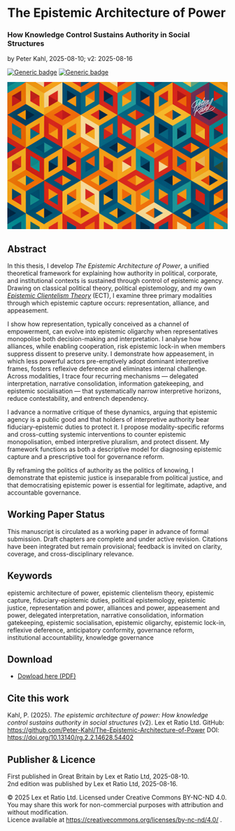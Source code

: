 # The Epistemic Architecture of Power

### How Knowledge Control Sustains Authority in Social Structures

by Peter Kahl, 2025-08-10; v2: 2025-08-16

[![Generic badge](https://img.shields.io/badge/DOI-10.13140%2FRG.2.2.14628.54402-blue.svg)](https://doi.org/10.13140/RG.2.2.14628.54402) [![Generic badge](https://img.shields.io/badge/ORCID-0009.0003.1616.4843-green.svg)](https://orcid.org/0009-0003-1616-4843)

![alt text](https://github.com/Peter-Kahl/The-Epistemic-Architecture-of-Power/blob/main/Epistemic_Architecture_of_Power.jpg?raw=true)

## Abstract

In this thesis, I develop _The Epistemic Architecture of Power_, a unified theoretical framework for explaining how authority in political, corporate, and institutional contexts is sustained through control of epistemic agency. Drawing on classical political theory, political epistemology, and my own [_Epistemic Clientelism Theory_](https://github.com/Peter-Kahl/Epistemic-Clientelism-Theory) (ECT), I examine three primary modalities through which epistemic capture occurs: representation, alliance, and appeasement.

I show how representation, typically conceived as a channel of empowerment, can evolve into epistemic oligarchy when representatives monopolise both decision-making and interpretation. I analyse how alliances, while enabling cooperation, risk epistemic lock-in when members suppress dissent to preserve unity. I demonstrate how appeasement, in which less powerful actors pre-emptively adopt dominant interpretive frames, fosters reflexive deference and eliminates internal challenge. Across modalities, I trace four recurring mechanisms — delegated interpretation, narrative consolidation, information gatekeeping, and epistemic socialisation — that systematically narrow interpretive horizons, reduce contestability, and entrench dependency.

I advance a normative critique of these dynamics, arguing that epistemic agency is a public good and that holders of interpretive authority bear fiduciary-epistemic duties to protect it. I propose modality-specific reforms and cross-cutting systemic interventions to counter epistemic monopolisation, embed interpretive pluralism, and protect dissent. My framework functions as both a descriptive model for diagnosing epistemic capture and a prescriptive tool for governance reform.

By reframing the politics of authority as the politics of knowing, I demonstrate that epistemic justice is inseparable from political justice, and that democratising epistemic power is essential for legitimate, adaptive, and accountable governance.

## Working Paper Status

This manuscript is circulated as a working paper in advance of formal submission. Draft chapters are complete and under active revision. Citations have been integrated but remain provisional; feedback is invited on clarity, coverage, and cross-disciplinary relevance.

## Keywords

epistemic architecture of power, epistemic clientelism theory, epistemic capture, fiduciary-epistemic duties, political epistemology, epistemic justice, representation and power, alliances and power, appeasement and power, delegated interpretation, narrative consolidation, information gatekeeping, epistemic socialisation, epistemic oligarchy, epistemic lock-in, reflexive deference, anticipatory conformity, governance reform, institutional accountability, knowledge governance

## Download

- [Dowload here (PDF)](https://raw.githubusercontent.com/Peter-Kahl/The-Epistemic-Architecture-of-Power/master/Kahl_P_The_Epistemic_Architecture_of_Power_v2_16-AUG-2025.pdf)

## Cite this work

Kahl, P. (2025). _The epistemic architecture of power: How knowledge control sustains authority in social structures_ (v2). Lex et Ratio Ltd. GitHub: https://github.com/Peter-Kahl/The-Epistemic-Architecture-of-Power DOI: https://doi.org/10.13140/rg.2.2.14628.54402

## Publisher & Licence

First published in Great Britain by Lex et Ratio Ltd, 2025-08-10.\
2nd edition was published by Lex et Ratio Ltd, 2025-08-16.

© 2025 Lex et Ratio Ltd. Licensed under Creative Commons BY-NC-ND 4.0.\
You may share this work for non-commercial purposes with attribution and without modification.\
Licence available at https://creativecommons.org/licenses/by-nc-nd/4.0/ .